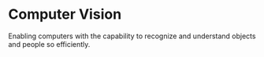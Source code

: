 # Computer Vision
Enabling computers with the capability to recognize and understand objects and people so efficiently. 
